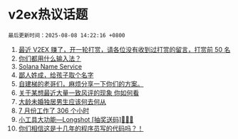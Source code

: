 # v2ex热议话题

`最后更新时间：2025-08-08 14:22:16 +0800`

1. [最近 V2EX 赚了，开一轮打赏，请各位没有收到过打赏的留言，打赏前 50 名](https://www.v2ex.com/t/1150819)
1. [你们都用什么输入法？](https://www.v2ex.com/t/1150874)
1. [Solana Name Service](https://www.v2ex.com/t/1150717)
1. [鄙人姓成，给孩子取个名字](https://www.v2ex.com/t/1150785)
1. [自建梯的老哥们，麻烦分享一下你们的方案。](https://www.v2ex.com/t/1150876)
1. [关于某想最近大量一致风评的现象 你如何看](https://www.v2ex.com/t/1150891)
1. [大龄未婚独居男生应该何去何从](https://www.v2ex.com/t/1150743)
1. [7 月份工作了 306 个小时](https://www.v2ex.com/t/1150703)
1. [小工具大功能—Longshot [抽奖送码]🎉🎉🎉](https://www.v2ex.com/t/1150879)
1. [你们相信这是十几年的程序员写的代码吗？！](https://www.v2ex.com/t/1150932)

